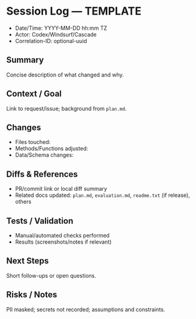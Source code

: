 # Session Log — TEMPLATE

- Date/Time: YYYY-MM-DD hh:mm TZ
- Actor: Codex/Windsurf/Cascade
- Correlation-ID: optional-uuid

## Summary
Concise description of what changed and why.

## Context / Goal
Link to request/issue; background from `plan.md`.

## Changes
- Files touched:
- Methods/Functions adjusted:
- Data/Schema changes:

## Diffs & References
- PR/commit link or local diff summary
- Related docs updated: `plan.md`, `evaluation.md`, `readme.txt` (if release), others

## Tests / Validation
- Manual/automated checks performed
- Results (screenshots/notes if relevant)

## Next Steps
Short follow-ups or open questions.

## Risks / Notes
PII masked; secrets not recorded; assumptions and constraints.
